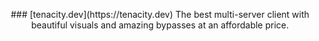 <p align="center">
    ### [tenacity.dev](https://tenacity.dev)
    The best multi-server client with beautiful visuals and amazing bypasses at an affordable price.
</p>


